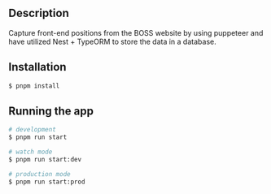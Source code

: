 ## Description

Capture front-end positions from the BOSS website by using puppeteer and have utilized Nest + TypeORM to store the data in a database.

## Installation

```bash
$ pnpm install
```

## Running the app

```bash
# development
$ pnpm run start

# watch mode
$ pnpm run start:dev

# production mode
$ pnpm run start:prod
```
